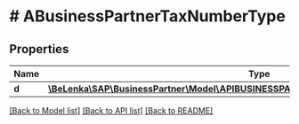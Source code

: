 # # ABusinessPartnerTaxNumberType

## Properties

Name | Type | Description | Notes
------------ | ------------- | ------------- | -------------
**d** | [**\BeLenka\SAP\BusinessPartner\Model\APIBUSINESSPARTNERABusinessPartnerTaxNumberType**](APIBUSINESSPARTNERABusinessPartnerTaxNumberType.md) |  | [optional]

[[Back to Model list]](../../README.md#models) [[Back to API list]](../../README.md#endpoints) [[Back to README]](../../README.md)
